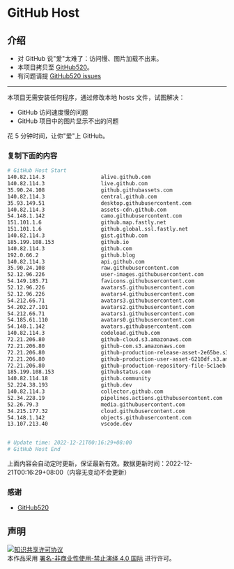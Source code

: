 # GitHub Host
## 介绍
- 对 GitHub 说"爱"太难了：访问慢、图片加载不出来。
- 本项目拷贝至 [GitHub520](https://github.com/521xueweihan/GitHub520)。
- 有问题请提 [GitHub520 issues](https://github.com/521xueweihan/GitHub520/issues/new)

---

本项目无需安装任何程序，通过修改本地 hosts 文件，试图解决：
- GitHub 访问速度慢的问题
- GitHub 项目中的图片显示不出的问题

花 5 分钟时间，让你"爱"上 GitHub。

### 复制下面的内容
```bash
# GitHub Host Start
140.82.114.3                  alive.github.com
140.82.114.3                  live.github.com
35.90.24.108                  github.githubassets.com
140.82.114.3                  central.github.com
35.93.149.51                  desktop.githubusercontent.com
140.82.114.3                  assets-cdn.github.com
54.148.1.142                  camo.githubusercontent.com
151.101.1.6                   github.map.fastly.net
151.101.1.6                   github.global.ssl.fastly.net
140.82.114.3                  gist.github.com
185.199.108.153               github.io
140.82.114.3                  github.com
192.0.66.2                    github.blog
140.82.114.3                  api.github.com
35.90.24.108                  raw.githubusercontent.com
52.12.96.226                  user-images.githubusercontent.com
54.149.185.71                 favicons.githubusercontent.com
52.12.96.226                  avatars5.githubusercontent.com
52.12.96.226                  avatars4.githubusercontent.com
54.212.66.71                  avatars3.githubusercontent.com
54.202.27.101                 avatars2.githubusercontent.com
54.212.66.71                  avatars1.githubusercontent.com
54.185.61.110                 avatars0.githubusercontent.com
54.148.1.142                  avatars.githubusercontent.com
140.82.114.3                  codeload.github.com
72.21.206.80                  github-cloud.s3.amazonaws.com
72.21.206.80                  github-com.s3.amazonaws.com
72.21.206.80                  github-production-release-asset-2e65be.s3.amazonaws.com
72.21.206.80                  github-production-user-asset-6210df.s3.amazonaws.com
72.21.206.80                  github-production-repository-file-5c1aeb.s3.amazonaws.com
185.199.108.153               githubstatus.com
140.82.114.18                 github.community
52.224.38.193                 github.dev
140.82.114.3                  collector.github.com
52.34.228.19                  pipelines.actions.githubusercontent.com
52.26.79.3                    media.githubusercontent.com
34.215.177.32                 cloud.githubusercontent.com
54.148.1.142                  objects.githubusercontent.com
13.107.213.40                 vscode.dev


# Update time: 2022-12-21T00:16:29+08:00
# GitHub Host End

```
上面内容会自动定时更新，保证最新有效。数据更新时间：2022-12-21T00:16:29+08:00（内容无变动不会更新）

### 感谢

- [GitHub520](https://github.com/521xueweihan/GitHub520)

## 声明
<a rel="license" href="https://creativecommons.org/licenses/by-nc-nd/4.0/deed.zh"><img alt="知识共享许可协议" style="border-width: 0" src="https://licensebuttons.net/l/by-nc-nd/4.0/88x31.png"></a><br>本作品采用 <a rel="license" href="https://creativecommons.org/licenses/by-nc-nd/4.0/deed.zh">署名-非商业性使用-禁止演绎 4.0 国际</a> 进行许可。